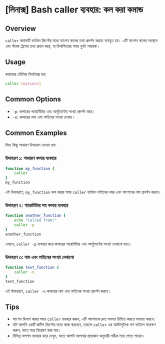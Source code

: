 # [লিনাক্স] Bash caller ব্যবহার: কল করা কমান্ড

## Overview
`caller` কমান্ডটি বর্তমান স্ক্রিপ্টের মধ্যে ফাংশন কলের তথ্য প্রদর্শন করতে ব্যবহৃত হয়। এটি ফাংশন কলের অবস্থান এবং স্ট্যাক ট্রেসের তথ্য প্রদান করে, যা ডিবাগিংয়ের সময় খুবই সহায়ক।

## Usage
কমান্ডের মৌলিক সিনট্যাক্স হল:

```bash
caller [options]
```

## Common Options
- `-p`: কলারের প্যারামিটার এবং আর্গুমেন্টের সংখ্যা প্রদর্শন করে।
- `-n`: কলারের নাম এবং লাইনের সংখ্যা দেখায়।

## Common Examples
নিচে কিছু সাধারণ উদাহরণ দেওয়া হল:

### উদাহরণ ১: সাধারণ কলার ব্যবহার
```bash
function my_function {
    caller
}
my_function
```
এই উদাহরণে, `my_function` কল করার সময় `caller` বর্তমান লাইনের নম্বর এবং ফাংশনের নাম প্রদর্শন করবে।

### উদাহরণ ২: প্যারামিটার সহ কলার ব্যবহার
```bash
function another_function {
    echo "Called from:"
    caller -p
}
another_function
```
এখানে, `caller -p` ব্যবহার করে কলারের প্যারামিটার এবং আর্গুমেন্টের সংখ্যা দেখানো হবে।

### উদাহরণ ৩: নাম এবং লাইনের সংখ্যা দেখানো
```bash
function test_function {
    caller -n
}
test_function
```
এই উদাহরণে, `caller -n` কলারের নাম এবং লাইনের সংখ্যা প্রদর্শন করবে।

## Tips
- ফাংশন ডিবাগ করার সময় `caller` ব্যবহার করুন, এটি আপনাকে দ্রুত সমস্যা চিহ্নিত করতে সাহায্য করবে।
- যদি আপনি একটি জটিল স্ক্রিপ্টের মধ্যে কাজ করছেন, তাহলে `caller` এর আউটপুটকে লগ ফাইলে সংরক্ষণ করুন, যাতে পরে বিশ্লেষণ করা যায়।
- বিভিন্ন অপশন ব্যবহার করে দেখুন, যাতে আপনি আপনার প্রয়োজন অনুযায়ী সঠিক তথ্য পেতে পারেন।